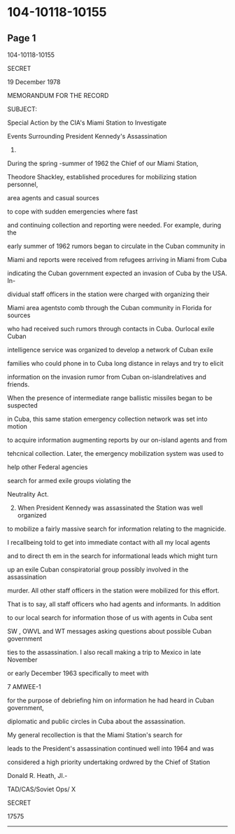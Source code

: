 # 104-10118-10155

## Page 1

104-10118-10155

SECRET

19 December 1978

MEMORANDUM FOR THE RECORD

SUBJECT:

Special Action by the CIA's Miami Station to Investigate

Events Surrounding President Kennedy's Assassination

1.

During the spring -summer of 1962 the Chief of our Miami Station,

Theodore Shackley, established procedures for mobilizing station personnel,

area agents and casual sources

to cope with sudden emergencies where fast

and continuing collection and reporting were needed. For example, during the

early summer of 1962 rumors began to circulate in the Cuban community in

Miami and reports were received from refugees arriving in Miami from Cuba

indicating the Cuban government expected an invasion of Cuba by the USA. In-

dividual staff officers in the station were charged with organizing their

Miami area agentsto comb through the Cuban community in Florida for sources

who had received such rumors through contacts in Cuba. Ourlocal exile Cuban

intelligence service was organized to develop a network of Cuban exile

families who could phone in to Cuba long distance in relays and try to elicit

information on the invasion rumor from Cuban on-islandrelatives and friends.

When the presence of intermediate range ballistic missiles began to be suspected

in Cuba, this same station emergency collection network was set into motion

to acquire information augmenting reports by our on-island agents and from

tehcnical collection. Later, the emergency mobilization system was used to

help other Federal agencies

search for armed exile groups violating the

Neutrality Act.

2. When President Kennedy was assassinated the Station was well organized

to mobilize a fairly massive search for information relating to the magnicide.

I recallbeing told to get into immediate contact with all my local agents

and to direct th em in the search for informational leads which might turn

up an exile Cuban conspiratorial group possibly involved in the assassination

murder. All other staff officers in the station were mobilized for this effort.

That is to say, all staff officers who had agents and informants. In addition

to our local search for information those of us with agents in Cuba sent

SW , OWVL and WT messages asking questions about possible Cuban government

ties to the assassination. I also recall making a trip to Mexico in late November

or early December 1963 specifically to meet with

7 AMWEE-1

for the purpose of debriefing him on information he had heard in Cuban government,

diplomatic and public circles in Cuba about the assassination.

My general recollection is that the Miami Station's search for

leads to the President's assassination continued well into 1964 and was

considered a high priority undertaking ordwred by the Chief of Station

Donald R. Heath, JI.-

TAD/CAS/Soviet Ops/ X

SECRET

17575

---

